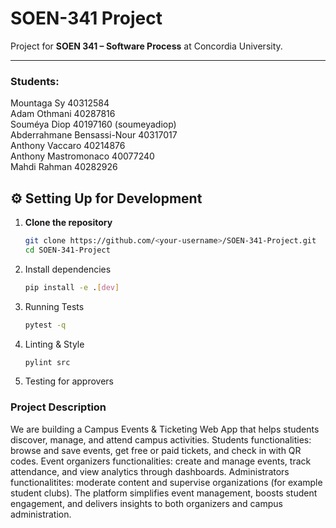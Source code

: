 # SOEN-341 Project

Project for **SOEN 341 – Software Process** at Concordia University.

---
### Students:
   Mountaga Sy  40312584  
   Adam Othmani 40287816  
   Souméya Diop 40197160  (soumeyadiop)  
   Abderrahmane Bensassi-Nour 40317017  
   Anthony Vaccaro 40214876  
   Anthony Mastromonaco 40077240  
   Mahdi Rahman 40282926  

   

## ⚙️ Setting Up for Development

1. **Clone the repository**
   ```bash
   git clone https://github.com/<your-username>/SOEN-341-Project.git
   cd SOEN-341-Project

2. Install dependencies
   ```bash
   pip install -e .[dev]

3. Running Tests
   ```bash
   pytest -q

4. Linting & Style
   ```bash
   pylint src

5. Testing for approvers

### Project Description

We are building a Campus Events & Ticketing Web App that helps students discover, manage, and attend campus activities. 
Students functionalities: browse and save events, get free or paid tickets, and check in with QR codes. 
Event organizers functionalities: create and manage events, track attendance, and view analytics through dashboards.
Administrators functionalitites: moderate content and supervise organizations (for example student clubs).
The platform simplifies event management, boosts student engagement, and delivers insights to both organizers and campus administration.
